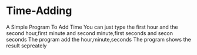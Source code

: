 # Time-Adding
A Simple Program To Add Time
You can just type the first hour and the second hour,first minute and second minute,first seconds and secon seconds
The program add the hour,minute,seconds
The program shows the result sepreately
